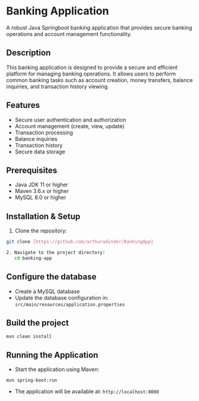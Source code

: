# Banking Application

A robust Java Springboot banking application that provides secure banking operations and account management functionality.

## Description

This banking application is designed to provide a secure and efficient platform for managing banking operations. 
It allows users to perform common banking tasks such as account creation, money transfers, balance inquiries, and transaction history viewing.

## Features

- Secure user authentication and authorization
- Account management (create, view, update)
- Transaction processing
- Balance inquiries
- Transaction history
- Secure data storage

## Prerequisites

- Java JDK 11 or higher
- Maven 3.6.x or higher
- MySQL 8.0 or higher

## Installation & Setup

1. Clone the repository:
```bash
git clone [https://github.com/arthuradinder/BankingApp]

2. Navigate to the project directory:
   cd banking-app
```
## Configure the database

- Create a MySQL database
- Update the database configuration in:
``src/main/resources/application.properties``

## Build the project

``mvn clean install
``

## Running the Application

- Start the application using Maven:

``mvn spring-boot:run
``
- The application will be available at:
``http://localhost:8080``




